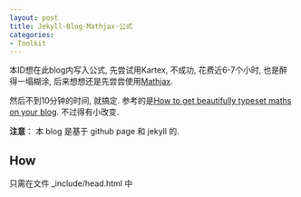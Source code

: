 ```yaml
---
layout: post
title: Jekyll-Blog-Mathjax-公式
categories:
- Toolkit
---
```


本ID想在此blog内写入公式, 先尝试用Kartex, 不成功, 花费近6-7个小时, 也是醉得一塌糊涂, 后来想想还是先尝尝使用[Mathjax][1].

然后不到10分钟的时间, 就搞定. 参考的是[How to get beautifully typeset maths on your blog][2]. 不过得有小改变.

**注意**： 本 blog 是基于 github page 和 jekyll 的.

## How

只需在文件 _include/head.html 中 <title> tag 下 添加以下：

  	<!-- mathjax -->
  	<script type="text/x-mathjax-config">
    	MathJax.Hub.Config({tex2jax: {inlineMath: [['$','$'], ['\\(','\\)']],
                         	displayMath: [['\\[','\\]'], ['$$','$$']]}});
  	</script>
  	<script type="text/javascript"
    	src="https://cdn.mathjax.org/mathjax/latest/MathJax.js?config=TeX-AMS-MML_HTMLorMML">
  	</script>

 **注意**：src=“https://  ”, [How to get beautifully typeset maths on your blog][2] 中的是 http, 因为本blog是基于 github page. 具体原因, 目前尚未知晓, 能显示公式就OK.

		$$P(x) = \frac{1}{\sigma\sqrt{2\pi}}e^{-\frac{(x-\mu)^2}{2\sigma ^2}}$$

$$P(x) = \frac{1}{\sigma\sqrt{2\pi}}e^{-\frac{(x-\mu)^2}{2\sigma ^2}}$$

## 后记

这一个简单的设置, 花费的时间近6个小时, 开始使用katex, 一直没有结果, 最后想到要止损, 就先用mathjax 再说. 

学习要明确概念：

- what
- how

必要时候, 适当休息. 还有记得多喝水哦.

## 延伸

关于 Katex set 的参考：

[0] [MathJax | kramdown](https://kramdown.gettalong.org/math_engine/mathjax.html)  
[1] [Rendering LaTeX in Javascript with KaTeX and Jekyll · Will Drevo](http://willdrevo.com/latex-equation-rendering-in-javascript-with-jekyll-and-katex/)  
[2] [Rendering LaTeX using KaTeX and Jekyll](https://xuc.me/blog/katex-and-jekyll/)  
[3] [Mathjax Tex Syntax](http://www.onemathematicalcat.org/MathJaxDocumentation/TeXSyntax.htm#alphaList)  
[4] [Latex Cheat Sheet](https://wch.github.io/latexsheet/latexsheet.pdf)

---

	beta 2.0
	Anifacc  
	2017-03-27 17:30:15  
	2017-03-28 15:20:09
	~0:20 mins
	2017-03-31 13:02:02 增补 Latex cheat sheet link

---


[1]:	http://docs.mathjax.org/en/latest/start.html
[2]:	https://www.checkmyworking.com/2012/01/how-to-get-beautifully-typeset-maths-on-your-blog/#other
